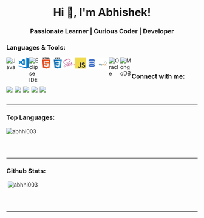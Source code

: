 <h1 align ="center">Hi 👋, I'm Abhishek!</h1>
<h3 align = "center"> Passionate Learner | Curious Coder | Developer </h3>


### Languages & Tools:

<img align="left" alt="Java" width="30px" src="http://simpleicons.org/icons/java.svg" />
<img align="left" alt="Visual Studio Code" width="30px" src="https://raw.githubusercontent.com/github/explore/80688e429a7d4ef2fca1e82350fe8e3517d3494d/topics/visual-studio-code/visual-studio-code.png" />
<img align="left" alt="Eclipse IDE" width="30px" src="http://simpleicons.org/icons/eclipseide.svg" />
<img align="left" alt="HTML5" width="30px" src="https://raw.githubusercontent.com/github/explore/80688e429a7d4ef2fca1e82350fe8e3517d3494d/topics/html/html.png" />
<img align="left" alt="CSS3" width="30px" src="https://raw.githubusercontent.com/github/explore/80688e429a7d4ef2fca1e82350fe8e3517d3494d/topics/css/css.png" />
<img align="left" alt="Sass" width="30px" src="https://raw.githubusercontent.com/github/explore/80688e429a7d4ef2fca1e82350fe8e3517d3494d/topics/sass/sass.png" />
<img align="left" alt="JavaScript" width="30px" src="https://raw.githubusercontent.com/github/explore/80688e429a7d4ef2fca1e82350fe8e3517d3494d/topics/javascript/javascript.png" />
<img align="left" alt="SQL" width="30px" src="https://raw.githubusercontent.com/github/explore/80688e429a7d4ef2fca1e82350fe8e3517d3494d/topics/sql/sql.png" />
<img align="left" alt="MySQL" width="30px" src="https://raw.githubusercontent.com/github/explore/80688e429a7d4ef2fca1e82350fe8e3517d3494d/topics/mysql/mysql.png" />
<img align="left" alt="Oracle" width="30px" src="https://devicons.github.io/devicon/devicon.git/icons/oracle/oracle-original.svg" />
<img align="left" alt="MongoDB" width="30px" src="http://simpleicons.org/icons/mongodb.svg" />

<br/>

### Connect with me:

[<img align="left" width="22px" src="https://cdn.jsdelivr.net/npm/simple-icons@v3/icons/facebook.svg" />][facebook]
[<img align="left" width="22px" src="https://cdn.jsdelivr.net/npm/simple-icons@v3/icons/twitter.svg" />][twitter]
[<img align="left" width="22px" src="https://cdn.jsdelivr.net/npm/simple-icons@v3/icons/linkedin.svg" />][linkedin]
[<img align="left" width="22px" src="https://cdn.jsdelivr.net/npm/simple-icons@v3/icons/instagram.svg" />][instagram]
[<img align="left" width="22px" src="https://cdn.jsdelivr.net/npm/simple-icons@v3/icons/telegram.svg" />][telegram]

<br/>
<br/>

---

### Top Languages:

<p><img align="center" src="https://github-readme-stats.vercel.app/api/top-langs/?username=abhhi003&layout=compact&hide=html" alt="abhhi003" /></p>

<br/>
<br/>

---

### Github Stats:

<p>&nbsp;<img align="center" src="https://github-readme-stats.vercel.app/api?username=abhhi003&show_icons=true" alt="abhhi003" /></p>

<br/>
<br/>

---



[facebook]: https://fb.com/abhhi003
[twitter]: https://twitter.com/abhhishek003
[instagram]: https://instagram.com/abhhishek__
[linkedin]: https://linkedin.com/in/abhishek-kumar-62426395
[telegram]: https://t.me/abhhi003
